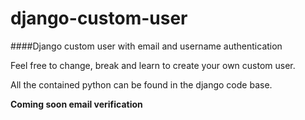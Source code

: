 # django-custom-user
####Django custom user with email and username authentication

Feel free to change, break and learn to create your own custom user.

All the contained python can be found in the django code base.

**Coming soon email verification**
